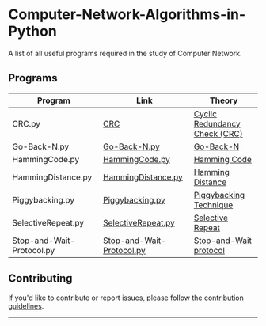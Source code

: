 # Computer-Network-Algorithms-in-Python
A list of all useful programs required in the study of Computer Network.

## Programs

| Program                        | Link                                                                                       | Theory                                                                                                                         |
| ------------------------------ | ------------------------------------------------------------------------------------------ | ------------------------------------------------------------------------------------------------------------------------------- |
| CRC.py                         | [CRC](https://github.com/Adrija-G/Computer-Network-Algorithms-in-Python/blob/main/CRC.py) | [Cyclic Redundancy Check (CRC)](https://en.wikipedia.org/wiki/Computation_of_cyclic_redundancy_checks)                        |
| Go-Back-N.py                   | [Go-Back-N.py](https://github.com/Adrija-G/Computer-Network-Algorithms-in-Python/blob/main/Go-Back-N.py)                     | [Go-Back-N](https://en.wikipedia.org/wiki/Go-Back-N_ARQ)                                                                      |
| HammingCode.py                 | [HammingCode.py](https://github.com/Adrija-G/Computer-Network-Algorithms-in-Python/blob/main/HammingCode.py)               | [Hamming Code](https://en.wikipedia.org/wiki/Hamming_code#General_algorithm)                                                |
| HammingDistance.py            | [HammingDistance.py](https://github.com/Adrija-G/Computer-Network-Algorithms-in-Python/blob/main/HammingDistance.py)       | [Hamming Distance](https://en.wikipedia.org/wiki/Hamming_distance#Error_detection_and_error_correction)                    |
| Piggybacking.py                | [Piggybacking.py](https://github.com/Adrija-G/Computer-Network-Algorithms-in-Python/blob/main/Piggybacking.py)             | [Piggybacking Technique](https://en.wikipedia.org/wiki/Piggybacking_(data_transmission)#Working_principle)                  |
| SelectiveRepeat.py             | [SelectiveRepeat.py](https://github.com/Adrija-G/Computer-Network-Algorithms-in-Python/blob/main/SelectiveRepeat.py)       | [Selective Repeat](https://en.wikipedia.org/wiki/Selective_Repeat_ARQ#Concept)                                                |
| Stop-and-Wait-Protocol.py      | [Stop-and-Wait-Protocol.py](https://github.com/Adrija-G/Computer-Network-Algorithms-in-Python/blob/main/Stop-and-Wait-Protocol.py) | [Stop-and-Wait protocol](https://en.wikipedia.org/wiki/Stop-and-wait_ARQ)                                                   |

## Contributing

If you'd like to contribute or report issues, please follow the [contribution guidelines](https://docs.github.com/en/communities/setting-up-your-project-for-healthy-contributions/setting-guidelines-for-repository-contributors).

________________________________________________________________________________________________________________________
